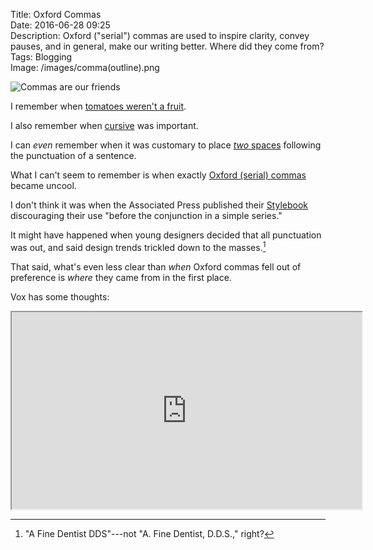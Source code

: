 Title: Oxford Commas  
Date: 2016-06-28 09:25  
Description: Oxford ("serial") commas are used to inspire clarity, convey pauses, and in general, make our writing better. Where did they come from?  
Tags: Blogging  
Image: /images/comma(outline).png  

![Commas are our friends][1]

I remember when [tomatoes weren't a fruit][2].

I also remember when [cursive][3] was important.

I can *even* remember when it was customary to place [*two* spaces][4] following the punctuation of a sentence.

What I can't seem to remember is when exactly [Oxford (serial) commas][5] became uncool.

I don't think it was when the Associated Press published their [Stylebook][6] discouraging their use "before the conjunction in a simple series."

It might have happened when young designers decided that all punctuation was out, and said design trends trickled down to the masses.[^1]

That said, what's even less clear than *when* Oxford commas fell out of preference is *where* they came from in the first place.

Vox has some thoughts:

<iframe width="560" height="315" src="https://www.youtube-nocookie.com/embed/zhN5c1ucRNk?rel=0&amp;showinfo=0" allowfullscreen></iframe>

[^1]: "A Fine Dentist DDS"---not "A. Fine Dentist, D.D.S.," right?

[1]: /images/comma(outline).png "The comma, set in Ideal Sans"
[2]: https://en.wikipedia.org/wiki/Tomato#Fruit_versus_vegetable "Wikipedia: 'tomatoes: fruits or vegetables'"
[3]: https://en.wikipedia.org/wiki/Cursive#Conservation_efforts_and_cognitive_benefits "Wikipedia: 'Conservation efforts and cognitive benefits'"
[4]: https://en.wikipedia.org/wiki/Full_stop#Spacing_after_a_full_stop "Wikipedia: 'Spacing after a full stop'"
[5]: https://en.wikipedia.org/wiki/Serial_comma "Wikipedia: Serial comma"
[6]: https://en.wikipedia.org/wiki/AP_Stylebook "Wikipedia: AP Stylebook"